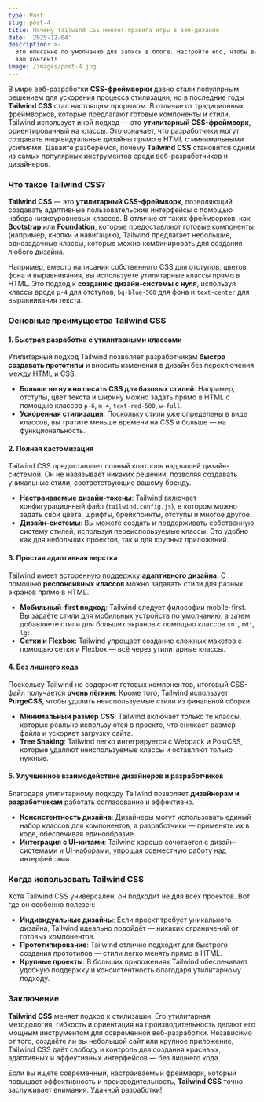 ```yaml
---
type: Post
slug: post-4
title: Почему Tailwind CSS меняет правила игры в веб-дизайне
date: '2025-12-04'
description: >-
  Это описание по умолчанию для записи в блоге. Настройте его, чтобы выделить
  ваш контент!
image: /images/post-4.jpg
---
```


В мире веб-разработки **CSS-фреймворки** давно стали популярным решением для ускорения процесса стилизации, но в последние годы **Tailwind CSS** стал настоящим прорывом. В отличие от традиционных фреймворков, которые предлагают готовые компоненты и стили, Tailwind использует иной подход — это **утилитарный CSS-фреймворк**, ориентированный на классы. Это означает, что разработчики могут создавать индивидуальные дизайны прямо в HTML с минимальными усилиями. Давайте разберёмся, почему **Tailwind CSS** становится одним из самых популярных инструментов среди веб-разработчиков и дизайнеров.

### Что такое Tailwind CSS?
**Tailwind CSS** — это **утилитарный CSS-фреймворк**, позволяющий создавать адаптивные пользовательские интерфейсы с помощью набора низкоуровневых классов. В отличие от таких фреймворков, как **Bootstrap** или **Foundation**, которые предоставляют готовые компоненты (например, кнопки и навигацию), Tailwind предлагает небольшие, однозадачные классы, которые можно комбинировать для создания любого дизайна.

<!--more-->

Например, вместо написания собственного CSS для отступов, цветов фона и выравнивания, вы используете утилитарные классы прямо в HTML. Это подход к **созданию дизайн-системы с нуля**, используя классы вроде `p-4` для отступов, `bg-blue-500` для фона и `text-center` для выравнивания текста.

### Основные преимущества Tailwind CSS

#### 1. Быстрая разработка с утилитарными классами
Утилитарный подход Tailwind позволяет разработчикам **быстро создавать прототипы** и вносить изменения в дизайн без переключения между HTML и CSS.

- **Больше не нужно писать CSS для базовых стилей**: Например, отступы, цвет текста и ширину можно задать прямо в HTML с помощью классов `p-6`, `m-4`, `text-red-500`, `w-full`.
- **Ускоренная стилизация**: Поскольку стили уже определены в виде классов, вы тратите меньше времени на CSS и больше — на функциональность.

#### 2. Полная кастомизация
Tailwind CSS предоставляет полный контроль над вашей дизайн-системой. Он не навязывает никаких решений, позволяя создавать уникальные стили, соответствующие вашему бренду.

- **Настраиваемые дизайн-токены**: Tailwind включает конфигурационный файл (`tailwind.config.js`), в котором можно задать свои цвета, шрифты, брейкпоинты, отступы и многое другое.
- **Дизайн-системы**: Вы можете создать и поддерживать собственную систему стилей, используя переиспользуемые классы. Это удобно как для небольших проектов, так и для крупных приложений.

#### 3. Простая адаптивная верстка
Tailwind имеет встроенную поддержку **адаптивного дизайна**. С помощью **респонсивных классов** можно задавать стили для разных экранов прямо в HTML.

- **Мобильный-first подход**: Tailwind следует философии mobile-first. Вы задаёте стили для мобильных устройств по умолчанию, а затем добавляете стили для больших экранов с помощью классов `sm:`, `md:`, `lg:`.
- **Сетки и Flexbox**: Tailwind упрощает создание сложных макетов с помощью сетки и Flexbox — всё через утилитарные классы.

#### 4. Без лишнего кода
Поскольку Tailwind не содержит готовых компонентов, итоговый CSS-файл получается **очень лёгким**. Кроме того, Tailwind использует **PurgeCSS**, чтобы удалить неиспользуемые стили из финальной сборки.

- **Минимальный размер CSS**: Tailwind включает только те классы, которые реально используются в проекте, что снижает размер файла и ускоряет загрузку сайта.
- **Tree Shaking**: Tailwind легко интегрируется с Webpack и PostCSS, которые удаляют неиспользуемые классы и оставляют только нужные.

#### 5. Улучшенное взаимодействие дизайнеров и разработчиков
Благодаря утилитарному подходу Tailwind позволяет **дизайнерам и разработчикам** работать согласованно и эффективно.

- **Консистентность дизайна**: Дизайнеры могут использовать единый набор классов для компонентов, а разработчики — применять их в коде, обеспечивая единообразие.
- **Интеграция с UI-китами**: Tailwind хорошо сочетается с дизайн-системами и UI-наборами, упрощая совместную работу над интерфейсами.

### Когда использовать Tailwind CSS
Хотя Tailwind CSS универсален, он подходит не для всех проектов. Вот где он особенно полезен:

- **Индивидуальные дизайны**: Если проект требует уникального дизайна, Tailwind идеально подойдёт — никаких ограничений от готовых компонентов.
- **Прототипирование**: Tailwind отлично подходит для быстрого создания прототипов — стили легко менять прямо в HTML.
- **Крупные проекты**: В больших приложениях Tailwind обеспечивает удобную поддержку и консистентность благодаря утилитарному подходу.

### Заключение
**Tailwind CSS** меняет подход к стилизации. Его утилитарная методология, гибкость и ориентация на производительность делают его мощным инструментом для современной веб-разработки. Независимо от того, создаёте ли вы небольшой сайт или крупное приложение, Tailwind CSS даёт свободу и контроль для создания красивых, адаптивных и эффективных интерфейсов — без лишнего кода.

Если вы ищете современный, настраиваемый фреймворк, который повышает эффективность и производительность, **Tailwind CSS** точно заслуживает внимания. Удачной разработки!
